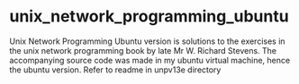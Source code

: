# unix_network_programming_ubuntu
Unix Network Programming Ubuntu version is solutions to the exercises in the unix network programming book by late Mr W. Richard Stevens. 
The accompanying source code was made in my ubuntu virtual machine, hence the ubuntu version. 
Refer to readme in unpv13e directory
